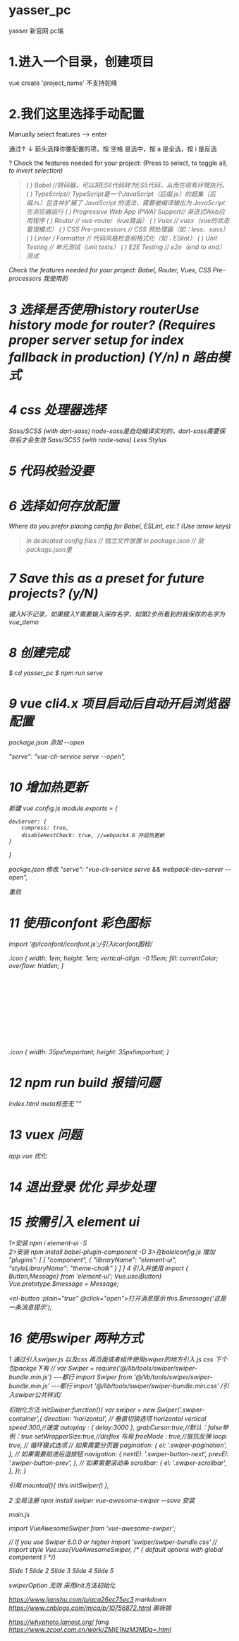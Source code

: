 # yasser_pc
yasser 新官网  pc端

# 1.进入一个目录，创建项目  

vue create 'project_name'  不支持驼峰

# 2.我们这里选择手动配置

Manually select features --> enter

通过↑ ↓ 箭头选择你要配置的项，按 空格 是选中，按 a 是全选，按 i 是反选

? Check the features needed for your project: (Press <space> to select, <a> to toggle all, <i> to invert selection)
>( ) Babel //转码器，可以将ES6代码转为ES5代码，从而在现有环境执行。 
( ) TypeScript// TypeScript是一个JavaScript（后缀.js）的超集（后缀.ts）包含并扩展了 JavaScript 的语法，需要被编译输出为 JavaScript在浏览器运行
( ) Progressive Web App (PWA) Support// 渐进式Web应用程序
( ) Router // vue-router（vue路由）
( ) Vuex // vuex（vue的状态管理模式）
( ) CSS Pre-processors // CSS 预处理器（如：less、sass）
( ) Linter / Formatter // 代码风格检查和格式化（如：ESlint）
( ) Unit Testing // 单元测试（unit tests）
( ) E2E Testing // e2e（end to end） 测试

 Check the features needed for your project: Babel, Router, Vuex, CSS Pre-processors  我使用的

# 3 选择是否使用history routerUse history mode for router? (Requires proper server setup for index fallback in production) (Y/n) n 路由模式

# 4 css 处理器选择

  Sass/SCSS (with dart-sass)  node-sass是自动编译实时的，dart-sass需要保存后才会生效
  Sass/SCSS (with node-sass)
  Less
  Stylus

# 5 代码校验没要

# 6 选择如何存放配置
Where do you prefer placing config for Babel, ESLint, etc.? (Use arrow keys)

> In dedicated config files // 独立文件放置
> In package.json // 放package.json里

# 7 Save this as a preset for future projects? (y/N)

键入N不记录，如果键入Y需要输入保存名字，如第2步所看到的我保存的名字为 vue_demo

# 8 创建完成
 $ cd yasser_pc
 $ npm run serve

 # 9 vue cli4.x 项目启动后自动开启浏览器配置

 package.json 添加 --open

"serve": "vue-cli-service serve --open",

# 10 增加热更新
  新建  vue.config.js
  module.exports = {

    devServer: {
		compress: true,
		disableHostCheck: true, //webpack4.0 开启热更新
	}

  }
  
  packge.json 修改
  "serve": "vue-cli-service serve && webpack-dev-server --open",

  重启

# 11 使用iconfont 彩色图标

 <script src="//at.alicdn.com/t/font_607479_a4pgo1tfvyd.js"></script>

 import '@/iconfont/iconfont.js';/*引入iconfont图标*/

 .icon {
    width: 1em;
    height: 1em;
    vertical-align: -0.15em;
    fill: currentColor;
    overflow: hidden;
}

<svg class="icon" aria-hidden="true">
  <use xlink:href="#icon-haimianbaobao-"></use>
</svg>

.icon {
  width: 35px!important;
  height: 35px!important;
}

# 12 npm run build 报错问题

index.html meta标签无 ""

# 13 vuex 问题
  
  app.vue 优化

# 14 退出登录 优化  异步处理

# 15 按需引入 element ui

1>安装  npm i element-ui -S   
2>安装  npm install babel-plugin-component -D
3>在balelconfig.js 增加
"plugins": [
  [
    "component",
    {
      "libraryName": "element-ui",
      "styleLibraryName": "theme-chalk"
    }
  ]
]
4 引入并使用
import { Button,Message} from 'element-ui';
Vue.use(Button)
Vue.prototype.$message = Message;

<el-button :plain="true" @click="open">打开消息提示</el-button>
this.$message('这是一条消息提示');

# 16 使用swiper 两种方式 

1 通过引入swiper.js 以及css 
再页面或者组件使用swiper的地方引入
js css  下个包packge下有
// var Swiper = require('@/lib/tools/swiper/swiper-bundle.min.js')  ---都行
import Swiper from '@/lib/tools/swiper/swiper-bundle.min.js'  ---都行
import '@/lib/tools/swiper/swiper-bundle.min.css' /*引入swiper公共样式*/

初始化方法
initSwiper:function(){
  var swiper = new Swiper('.swiper-container',{
    direction: 'horizontal', // 垂直切换选项 horizontal vertical
      speed:300,//速度
      autoplay : {
          delay:3000
      },
      grabCursor:true,//默认：false举例：true
      setWrapperSize:true,//disflex 布局
      freeMode : true,//抵抗反弹
      loop: true, // 循环模式选项
      // 如果需要分页器
      pagination: {
          el: '.swiper-pagination',
      },
      // 如果需要前进后退按钮
      navigation: {
          nextEl: '.swiper-button-next',
          prevEl: '.swiper-button-prev',
      },
      // 如果需要滚动条
      scrollbar: {
          el: '.swiper-scrollbar',
      },
  });
}

引用
mounted(){
  this.initSwiper()
},

2 全局注册 
npm install swiper vue-awesome-swiper --save  安装

main.js

import VueAwesomeSwiper from 'vue-awesome-swiper';

// If you use Swiper 6.0.0 or higher
import 'swiper/swiper-bundle.css' // import style
Vue.use(VueAwesomeSwiper, /* { default options with global component } */)

<div class="swiper2Wrap">
    <swiper ref="mySwiper">
        <swiper-slide>Slide 1</swiper-slide>
        <swiper-slide>Slide 2</swiper-slide>
        <swiper-slide>Slide 3</swiper-slide>
        <swiper-slide>Slide 4</swiper-slide>
        <swiper-slide>Slide 5</swiper-slide>
        <div class="swiper-pagination" slot="pagination"></div>
    </swiper>
</div>

swiperOption 无效 采用init方法初始化
















https://www.jianshu.com/p/aca26ec75ec3  markdown
https://www.cnblogs.com/mica/p/10756872.html    画板娘

https://whyphoto.lamost.org/    fang
https://www.zcool.com.cn/work/ZMjE1NzM3MDg=.html